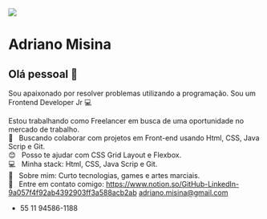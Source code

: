 <img width="auto" src="https://avatars2.githubusercontent.com/u/65734814?s=400&u=97e4821f23ea70c3b18a19413680e24eef21c514&v=4">


# Adriano Misina

## Olá pessoal 👋
Sou apaixonado por resolver problemas utilizando a programação.
Sou um Frontend Developer Jr :computer:

 Estou trabalhando como Freelancer em busca de uma oportunidade no mercado de trabalho.
 <br/> :purple_heart: &nbsp; Buscando colaborar com projetos em Front-end usando Html, CSS, Java Scrip e Git.
 <br/> :blush: &nbsp; Posso te ajudar com CSS Grid Layout e Flexbox.
 <br/> :computer: &nbsp; Minha stack: Html, CSS, Java Scrip e Git.
 <br/> 💬  &nbsp; Sobre mim: Curto tecnologias, games e artes marciais.
 <br/> :email: &nbsp; Entre em contato comigo: 
 https://www.notion.so/GitHub-LinkedIn-9a057f4f92ab4392903ff3a588acb2ab
 adriano.misina@gmail.com
 + 55 11 94586-1188

